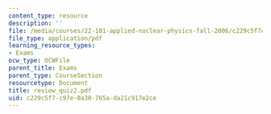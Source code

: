 ```yaml
---
content_type: resource
description: ''
file: /media/courses/22-101-applied-nuclear-physics-fall-2006/c229c5f7c97e0a30765ada21c917e2ce_review_quiz2.pdf
file_type: application/pdf
learning_resource_types:
- Exams
ocw_type: OCWFile
parent_title: Exams
parent_type: CourseSection
resourcetype: Document
title: review_quiz2.pdf
uid: c229c5f7-c97e-0a30-765a-da21c917e2ce
---
```

